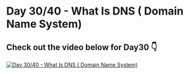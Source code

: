 # Day 30/40 - What Is DNS ( Domain Name System) 

## Check out the video below for Day30 👇

[![Day 30/40 - What Is DNS ( Domain Name System) ](https://img.youtube.com/vi/fDOoB4k4YSs/sddefault.jpg)](https://youtu.be/fDOoB4k4YSs)


